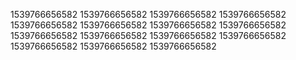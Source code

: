 1539766656582
1539766656582
1539766656582
1539766656582
1539766656582
1539766656582
1539766656582
1539766656582
1539766656582
1539766656582
1539766656582
1539766656582
1539766656582
1539766656582
1539766656582